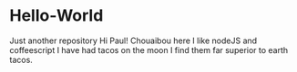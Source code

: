 # Hello-World
Just another repository
Hi Paul!
Chouaibou here I like nodeJS and coffeescript
I have had tacos on the moon I find them far superior to earth tacos.
